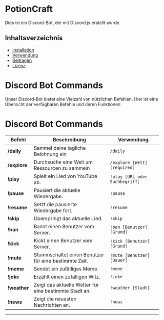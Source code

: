 # PotionCraft

Dies ist ein Discord-Bot, der mit Discord.js erstellt wurde.

## Inhaltsverzeichnis
- [Installation](#installation)
- [Verwendung](#verwendung)
- [Beitragen](#beitragen)
- [Lizenz](#lizenz)

# Discord Bot Commands

Unser Discord-Bot bietet eine Vielzahl von nützlichen Befehlen. Hier ist eine Übersicht der verfügbaren Befehle und deren Funktionen:

# Discord Bot Commands

| Befehl          | Beschreibung                                      | Verwendung                        |
|-----------------|---------------------------------------------------|-----------------------------------|
| **/daily**       | Sammel deine tägliche Belohnung ein    | `/daily`                           |
| **/explore**       | Durchsuche eine Welt um Ressourcen zu sammeln           | `/explore [Welt](required)`                           |
| **!play**       | Spielt ein Lied von YouTube ab.                   | `!play [URL oder Suchbegriff]`    |
| **!pause**      | Pausiert die aktuelle Wiedergabe.                 | `!pause`                          |
| **!resume**     | Setzt die pausierte Wiedergabe fort.              | `!resume`                         |
| **!skip**       | Überspringt das aktuelle Lied.                    | `!skip`                           |
| **!ban**        | Bannt einen Benutzer vom Server.                  | `!ban [Benutzer] [Grund]`         |
| **!kick**       | Kickt einen Benutzer vom Server.                  | `!kick [Benutzer] [Grund]`        |
| **!mute**       | Stummschaltet einen Benutzer für eine bestimmte Zeit. | `!mute [Benutzer] [Dauer]`    |
| **!meme**       | Sendet ein zufälliges Meme.                       | `!meme`                           |
| **!joke**       | Erzählt einen zufälligen Witz.                    | `!joke`                           |
| **!weather**    | Zeigt das aktuelle Wetter für eine bestimmte Stadt an. | `!weather [Stadt]`           |
| **!news**       | Zeigt die neuesten Nachrichten an.                | `!news`                           |

---